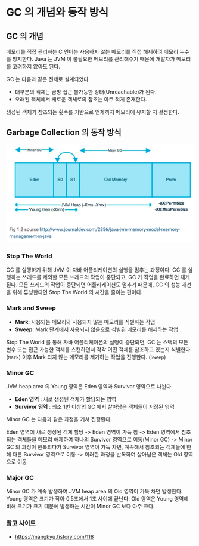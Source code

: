 # GC 의 개념와 동작 방식

## GC 의 개념

메모리를 직접 관리하는 C 언어는 사용하지 않는 메모리를 직접 해제하여 메모리 누수를 방지한다. Java 는 JVM 이 불필요한 메모리를 관리해주기 때문에 개발자가 메모리를 고려하지 않아도 된다. 

GC 는 다음과 같은 전제로 설계되었다.

- 대부분의 객체는 금방 접근 불가능한 상태(Unreachable)가 된다. 
- 오래된 객체에서 새로운 객체로의 참조는 아주 적게 존재한다.

생성된 객체가 참조되는 횟수를 기반으로 언제까지 메모리에 유지할 지 결정한다.

## Garbage Collection 의 동작 방식

![img.png](image/2_GC의_구조.png)

### Stop The World

GC 를 실행하기 위해 JVM 이 자바 어플리케이션의 실행을 멈추는 과정이다. GC 를 실행하는 쓰레드를 제외한 모든 쓰레드의 작업이 중단되고, GC 가 작업을 완료하면 재개된다. 모든 쓰레드의 작업이 중단되면 어플리케이션도 멈추기 때문에, GC 의 성능 개선을 위해 튜닝한다면 Stop The World 의 시간을 줄이는 편이다.

### Mark and Sweep

- **Mark**: 사용되는 메모리와 사용되지 않는 메모리를 식별하는 작업
- **Sweep**: Mark 단계에서 사용되지 않음으로 식별된 메모리를 해제하는 작업

Stop The World 를 통해 자바 어플리케이션의 실행이 중단되면, GC 는 스택의 모든 변수 또는 접근 가능한 객체를 스캔하면서 각각 어떤 객체를 참조하고 있는지 식별한다. (`Mark`) 이후 Mark 되지 않는 메모리를 제거하는 작업을 진행한다. (`Sweep`)

### Minor GC

JVM heap area 의 Young 영역은 Eden 영역과 Survivor 영역으로 나뉜다.

- **Eden 영역** : 새로 생성된 객체가 할당되는 영역
- **Survivor 영역** : 최소 1번 이상의 GC 에서 살아남은 객체들이 저장된 영역

Minor GC 는 다음과 같은 과정을 거쳐 진행된다.

Eden 영역에 새로 생성된 객체 할당 -> Eden 영역이 가득 참 -> Eden 영역에서 참조되는 객체들을 메모리 해제하여 하나의 Survivor 영역으로 이동(Minor GC) -> Minor GC 의 과정이 반복되다가 Survivor 영역이 가득 차면, 계속해서 참조되는 객체들에 한해 다른 Survivor 영역으로 이동 -> 이러한 과정을 반복하여 살아남은 객체는 Old 영역으로 이동

### Major GC

Minor GC 가 계속 발생하여 JVM heap area 의 Old 영역이 가득 차면 발생한다. Young 영역은 크기가 작아 0.5초에서 1초 사이에 끝난다. Old 영역은 Young 영역에 비해 크기가 크기 때문에 발생하는 시간이 Minor GC 보다 아주 크다.

### 참고 사이트
- https://mangkyu.tistory.com/118

